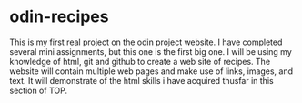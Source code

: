 # odin-recipes
This is my first real project on the odin project website. I have completed several mini assignments, but this one is the first big one. I will be using my knowledge of html, git and github to create a web site of recipes. The website will contain multiple web pages and make use of links, images, and text. It will demonstrate of the html skills i have acquired thusfar in this section of TOP.